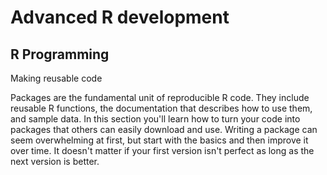 # Advanced R development

## R Programming
Making reusable code

Packages are the fundamental unit of reproducible R code. They include reusable R functions, the documentation that describes how to use them, and sample data. In this section you'll learn how to turn your code into packages that others can easily download and use. Writing a package can seem overwhelming at first, but start with the basics and then improve it over time. It doesn't matter if your first version isn't perfect as long as the next version is better.




  [lang-def]:http://cran.r-project.org/doc/manuals/R-lang.html
  [r-ext]:http://cran.r-project.org/doc/manuals/R-exts.html
